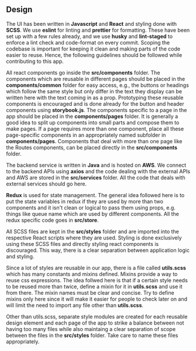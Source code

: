 ## Design

The UI has been written in **Javascript** and **React** and styling done with **SCSS**. We use **eslint** for linting and **prettier** for formatting. These have been set up with a few rules already, and we use **husky** and **lint-staged** to enforce a lint check and code-format on every commit. Scoping the codebase is important for keeping it clean and making parts of the code easier to reuse. Hence, the following guidelines should be followed while contributing to this app.

All react components go inside the **src/components** folder. The components which are reusable in different pages should be placed in the **components/common** folder for easy access, e.g., the buttons or headings which follow the same style but only differ in the text they display can be written here with the text coming in as a prop. Prototyping these reusable components is encouraged and is done already for the button and header components using **storybook.js**. The components specific to a page in the app should be placed in the **components/pages** folder. It is generally a good idea to split up components into small parts and compose them to make pages. If a page requires more than one component, place all these page-specific components in an appropriately named subfolder in **components/pages**. Components that deal with more than one page like the Routes components, can be placed directly in the **src/components** folder.

The backend service is written in **Java** and is hosted on **AWS**. We connect to the backend APIs using **axios** and the code dealing with the external APIs and AWS are stored in the **src/services** folder. All the code that deals with external services should go here.

**Redux** is used for state management. The general idea followed here is to put the state variables in redux if they are used by more than two components and it isn't clean or logical to pass them using props, e.g. things like queue name which are used by different components. All the redux specific code goes in **src/store**.

All SCSS files are kept in the **src/styles** folder and are imported into the respective React scripts where they are used. Styling is done exclusively using these SCSS files and directly styling react components is discouraged. This way, there is a clear separation between application logic and styling.

Since a lot of styles are reusable in our app, there is a file called **utils.scss** which has many constants and mixins defined. Mixins provide a way to reuse css expressions. The idea follwed here is that if a certain style needs to be reused more than twice, define a mixin for it in **utils.scss** and use it from there. The mixin names must be clear and concise. Try to define mixins only here since it will make it easier for people to check later on and will limit the need to import any file other than **utils.scss**.

Other than utils.scss, separate style modules are created for each reusable design element and each page of the app to strike a balance between not having too many files while also maintaing a clear separation of scope between the files in the **src/styles** folder. Take care to name these files appropriately.
